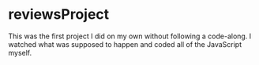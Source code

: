 # reviewsProject

This was the first project I did on my own without following a code-along. I watched what was supposed to happen and coded all of the JavaScript myself. 
